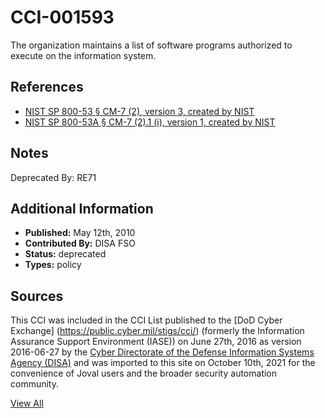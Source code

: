 # CCI-001593

The organization maintains a list of software programs authorized to execute on the information system.

## References ##

* [NIST SP 800-53 § CM-7 (2), version 3, created by NIST](http://csrc.nist.gov/publications/PubsSPs.html)
* [NIST SP 800-53A § CM-7 (2).1 (i), version 1, created by NIST](http://csrc.nist.gov/publications/PubsSPs.html)

## Notes ##

Deprecated By: RE71

## Additional Information ##

* **Published:** May 12th, 2010
* **Contributed By:** DISA FSO
* **Status:** deprecated
* **Types:** policy

## Sources ##

This CCI was included in the CCI List published to the [DoD Cyber Exchange]
(https://public.cyber.mil/stigs/cci/) (formerly the Information Assurance Support Environment
(IASE)) on June 27th, 2016 as version 2016-06-27 by the [Cyber Directorate of the Defense 
Information Systems Agency (DISA)](https://public.cyber.mil/about-cyber/) and was imported to 
this site on October 10th, 2021 for the convenience of Joval users and the broader security automation community.

[View All](../README.md)

